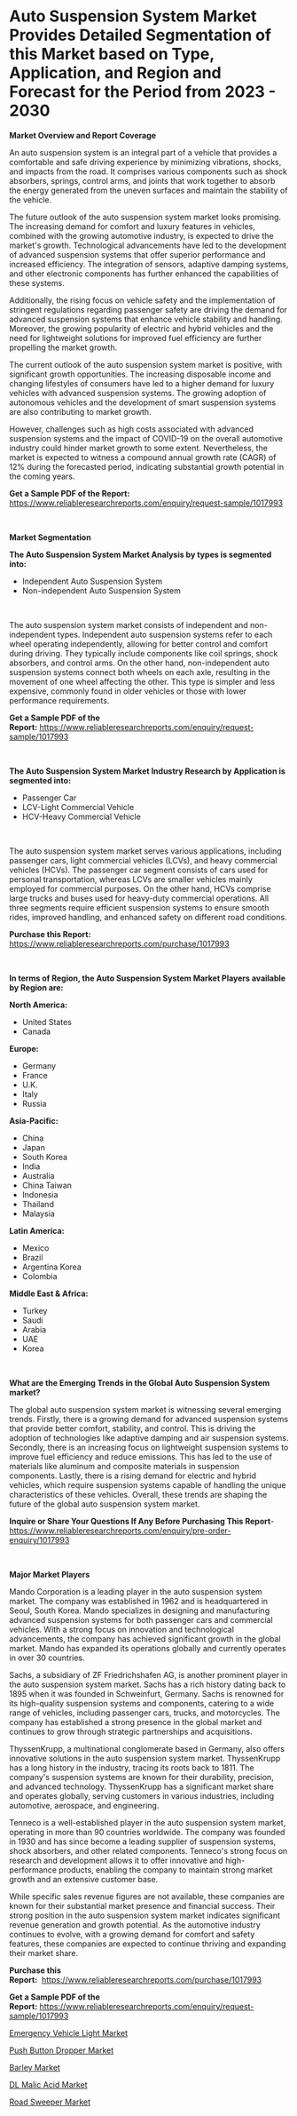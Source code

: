 <p><h1>Auto Suspension System Market Provides Detailed Segmentation of this Market based on Type, Application, and Region and Forecast for the Period from 2023 - 2030</h1></p><p><strong>Market Overview and Report Coverage</strong></p>
<p><p>An auto suspension system is an integral part of a vehicle that provides a comfortable and safe driving experience by minimizing vibrations, shocks, and impacts from the road. It comprises various components such as shock absorbers, springs, control arms, and joints that work together to absorb the energy generated from the uneven surfaces and maintain the stability of the vehicle.</p><p>The future outlook of the auto suspension system market looks promising. The increasing demand for comfort and luxury features in vehicles, combined with the growing automotive industry, is expected to drive the market's growth. Technological advancements have led to the development of advanced suspension systems that offer superior performance and increased efficiency. The integration of sensors, adaptive damping systems, and other electronic components has further enhanced the capabilities of these systems.</p><p>Additionally, the rising focus on vehicle safety and the implementation of stringent regulations regarding passenger safety are driving the demand for advanced suspension systems that enhance vehicle stability and handling. Moreover, the growing popularity of electric and hybrid vehicles and the need for lightweight solutions for improved fuel efficiency are further propelling the market growth.</p><p>The current outlook of the auto suspension system market is positive, with significant growth opportunities. The increasing disposable income and changing lifestyles of consumers have led to a higher demand for luxury vehicles with advanced suspension systems. The growing adoption of autonomous vehicles and the development of smart suspension systems are also contributing to market growth.</p><p>However, challenges such as high costs associated with advanced suspension systems and the impact of COVID-19 on the overall automotive industry could hinder market growth to some extent. Nevertheless, the market is expected to witness a compound annual growth rate (CAGR) of 12% during the forecasted period, indicating substantial growth potential in the coming years.</p></p>
<p><strong>Get a Sample PDF of the Report:</strong> <a href="https://www.reliableresearchreports.com/enquiry/request-sample/1017993">https://www.reliableresearchreports.com/enquiry/request-sample/1017993</a></p>
<p>&nbsp;</p>
<p><strong>Market Segmentation</strong></p>
<p><strong>The Auto Suspension System Market Analysis by types is segmented into:</strong></p>
<p><ul><li>Independent Auto Suspension System</li><li>Non-independent Auto Suspension System</li></ul></p>
<p>&nbsp;</p>
<p><p>The auto suspension system market consists of independent and non-independent types. Independent auto suspension systems refer to each wheel operating independently, allowing for better control and comfort during driving. They typically include components like coil springs, shock absorbers, and control arms. On the other hand, non-independent auto suspension systems connect both wheels on each axle, resulting in the movement of one wheel affecting the other. This type is simpler and less expensive, commonly found in older vehicles or those with lower performance requirements.</p></p>
<p><strong>Get a Sample PDF of the Report:</strong>&nbsp;<a href="https://www.reliableresearchreports.com/enquiry/request-sample/1017993">https://www.reliableresearchreports.com/enquiry/request-sample/1017993</a></p>
<p>&nbsp;</p>
<p><strong>The Auto Suspension System Market Industry Research by Application is segmented into:</strong></p>
<p><ul><li>Passenger Car</li><li>LCV-Light Commercial Vehicle</li><li>HCV-Heavy Commercial Vehicle</li></ul></p>
<p>&nbsp;</p>
<p><p>The auto suspension system market serves various applications, including passenger cars, light commercial vehicles (LCVs), and heavy commercial vehicles (HCVs). The passenger car segment consists of cars used for personal transportation, whereas LCVs are smaller vehicles mainly employed for commercial purposes. On the other hand, HCVs comprise large trucks and buses used for heavy-duty commercial operations. All three segments require efficient suspension systems to ensure smooth rides, improved handling, and enhanced safety on different road conditions.</p></p>
<p><strong>Purchase this Report:</strong>&nbsp; <a href="https://www.reliableresearchreports.com/purchase/1017993">https://www.reliableresearchreports.com/purchase/1017993</a></p>
<p>&nbsp;</p>
<p><strong>In terms of Region, the Auto Suspension System Market Players available by Region are:</strong></p>
<p>
    <p> <strong> North America: </strong>
        <ul>
            <li>United States</li>
            <li>Canada</li>
        </ul>
        </p> 
    <p> <strong> Europe: </strong>
        <ul>
            <li>Germany</li>
            <li>France</li>
            <li>U.K.</li>
            <li>Italy</li>
            <li>Russia</li>
        </ul>
        </p> 
    <p> <strong> Asia-Pacific: </strong>
        <ul>
            <li>China</li>
            <li>Japan</li>
            <li>South Korea</li>
            <li>India</li>
            <li>Australia</li>
            <li>China Taiwan</li>
            <li>Indonesia</li>
            <li>Thailand</li>
            <li>Malaysia</li>
        </ul>
        </p> 
    <p> <strong> Latin America: </strong>
        <ul>
            <li>Mexico</li>
            <li>Brazil</li>
            <li>Argentina Korea</li>
            <li>Colombia</li>
        </ul>
        </p> 
    <p> <strong> Middle East & Africa: </strong>
        <ul>
            <li>Turkey</li>
            <li>Saudi</li>
            <li>Arabia</li>
            <li>UAE</li>
            <li>Korea</li>
        </ul>
    </p>
    </p>
<p>&nbsp;</p>
<p><strong>What are the Emerging Trends in the Global Auto Suspension System market?</strong></p>
<p><p>The global auto suspension system market is witnessing several emerging trends. Firstly, there is a growing demand for advanced suspension systems that provide better comfort, stability, and control. This is driving the adoption of technologies like adaptive damping and air suspension systems. Secondly, there is an increasing focus on lightweight suspension systems to improve fuel efficiency and reduce emissions. This has led to the use of materials like aluminum and composite materials in suspension components. Lastly, there is a rising demand for electric and hybrid vehicles, which require suspension systems capable of handling the unique characteristics of these vehicles. Overall, these trends are shaping the future of the global auto suspension system market.</p></p>
<p><strong>Inquire or Share Your Questions If Any Before Purchasing This Report</strong>- <a href="https://www.reliableresearchreports.com/enquiry/pre-order-enquiry/1017993">https://www.reliableresearchreports.com/enquiry/pre-order-enquiry/1017993</a></p>
<p>&nbsp;</p>
<p><strong>Major Market Players</strong></p>
<p><p>Mando Corporation is a leading player in the auto suspension system market. The company was established in 1962 and is headquartered in Seoul, South Korea. Mando specializes in designing and manufacturing advanced suspension systems for both passenger cars and commercial vehicles. With a strong focus on innovation and technological advancements, the company has achieved significant growth in the global market. Mando has expanded its operations globally and currently operates in over 30 countries.</p><p>Sachs, a subsidiary of ZF Friedrichshafen AG, is another prominent player in the auto suspension system market. Sachs has a rich history dating back to 1895 when it was founded in Schweinfurt, Germany. Sachs is renowned for its high-quality suspension systems and components, catering to a wide range of vehicles, including passenger cars, trucks, and motorcycles. The company has established a strong presence in the global market and continues to grow through strategic partnerships and acquisitions.</p><p>ThyssenKrupp, a multinational conglomerate based in Germany, also offers innovative solutions in the auto suspension system market. ThyssenKrupp has a long history in the industry, tracing its roots back to 1811. The company's suspension systems are known for their durability, precision, and advanced technology. ThyssenKrupp has a significant market share and operates globally, serving customers in various industries, including automotive, aerospace, and engineering.</p><p>Tenneco is a well-established player in the auto suspension system market, operating in more than 90 countries worldwide. The company was founded in 1930 and has since become a leading supplier of suspension systems, shock absorbers, and other related components. Tenneco's strong focus on research and development allows it to offer innovative and high-performance products, enabling the company to maintain strong market growth and an extensive customer base.</p><p>While specific sales revenue figures are not available, these companies are known for their substantial market presence and financial success. Their strong position in the auto suspension system market indicates significant revenue generation and growth potential. As the automotive industry continues to evolve, with a growing demand for comfort and safety features, these companies are expected to continue thriving and expanding their market share.</p></p>
<p><strong>Purchase this Report:</strong>&nbsp;&nbsp;<a href="https://www.reliableresearchreports.com/purchase/1017993">https://www.reliableresearchreports.com/purchase/1017993</a></p>
<p></p>
<p><strong>Get a Sample PDF of the Report:</strong>&nbsp;<a href="https://www.reliableresearchreports.com/enquiry/request-sample/1017993">https://www.reliableresearchreports.com/enquiry/request-sample/1017993</a></p>
<p><p><a href="https://medium.com/@loretadervishi2013/emergency-vehicle-light-market-report-reveals-the-latest-trends-and-growth-opportunities-of-this-6fab976e4444">Emergency Vehicle Light Market</a></p><p><a href="https://medium.com/@entelabrahimi1961/push-button-dropper-market-trends-and-market-analysis-forecasted-for-period-2023-2030-f7e1315de42f">Push Button Dropper Market</a></p><p><a href="https://www.linkedin.com/pulse/barley-market-insights-players-forecast-till-2030-market-grade-wlyxe/">Barley Market</a></p><p><a href="https://www.linkedin.com/pulse/dl-malic-acid-market-size-2023-2030-global-industrial-analysis-bysie/">DL Malic Acid Market</a></p><p><a href="https://github.com/WillieWoodard/Market-Research-Report-List-1/blob/main/road-sweeper-market.md">Road Sweeper Market</a></p></p>